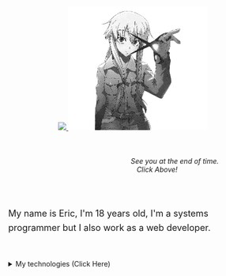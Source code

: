 <div align="center">
  <a href="https://discord.com/users/1324240903673614428">
    <img src="https://lanyard.kyrie25.dev/api/1324240903673614428" />
  </a>
  <span></span>
  <a href="https://guns.lol/inykee">
    <img src="assets/Yuno Gasai.png" height="250" />
  </a>
</div>

<span>&nbsp;&nbsp;&nbsp;&nbsp;&nbsp;&nbsp;&nbsp;&nbsp;&nbsp;&nbsp;</span>

<h6>
&nbsp;&nbsp;&nbsp;&nbsp;&nbsp;&nbsp;&nbsp;&nbsp;&nbsp;&nbsp;&nbsp;&nbsp;&nbsp;&nbsp;&nbsp;&nbsp;&nbsp;&nbsp;&nbsp;&nbsp;&nbsp;&nbsp;&nbsp;&nbsp;&nbsp;&nbsp;&nbsp;&nbsp;&nbsp;&nbsp;&nbsp;&nbsp;&nbsp;&nbsp;&nbsp;&nbsp;&nbsp;&nbsp;&nbsp;&nbsp;&nbsp;&nbsp;&nbsp;&nbsp;&nbsp;&nbsp;&nbsp;&nbsp;&nbsp;&nbsp;&nbsp;&nbsp;&nbsp;&nbsp;&nbsp;&nbsp;&nbsp;&nbsp;&nbsp;&nbsp;&nbsp;&nbsp;&nbsp;See you at the end of time.
&nbsp;&nbsp;&nbsp;&nbsp;&nbsp;&nbsp;&nbsp;&nbsp;&nbsp;&nbsp;&nbsp;&nbsp;&nbsp;&nbsp;&nbsp;&nbsp;&nbsp;&nbsp;&nbsp;&nbsp;&nbsp;&nbsp;&nbsp;&nbsp;&nbsp;&nbsp;&nbsp;&nbsp;&nbsp;&nbsp;&nbsp;&nbsp;&nbsp;&nbsp;&nbsp;&nbsp;&nbsp;&nbsp;&nbsp;&nbsp;&nbsp;&nbsp;&nbsp;&nbsp;&nbsp;&nbsp;&nbsp;&nbsp;&nbsp;&nbsp;&nbsp;&nbsp;&nbsp;&nbsp;&nbsp;&nbsp;&nbsp;&nbsp;&nbsp;&nbsp;&nbsp;&nbsp;&nbsp;&nbsp;&nbsp;&nbsp;Click Above!
</h6>

<span>&nbsp;&nbsp;&nbsp;&nbsp;&nbsp;&nbsp;&nbsp;&nbsp;&nbsp;&nbsp;</span>

<p style="font-size: 18px; line-height: 1.6;">
My name is Eric, I'm 18 years old, I'm a systems programmer but I also work as a web developer.
</p>

<span>&nbsp;</span>

<details>
<summary>My technologies (Click Here)</summary>

[![My Skills](https://skillicons.dev/icons?i=html,css,javascript,java,spring,mysql&theme=dark)](https://skillicons.dev)

</details>
